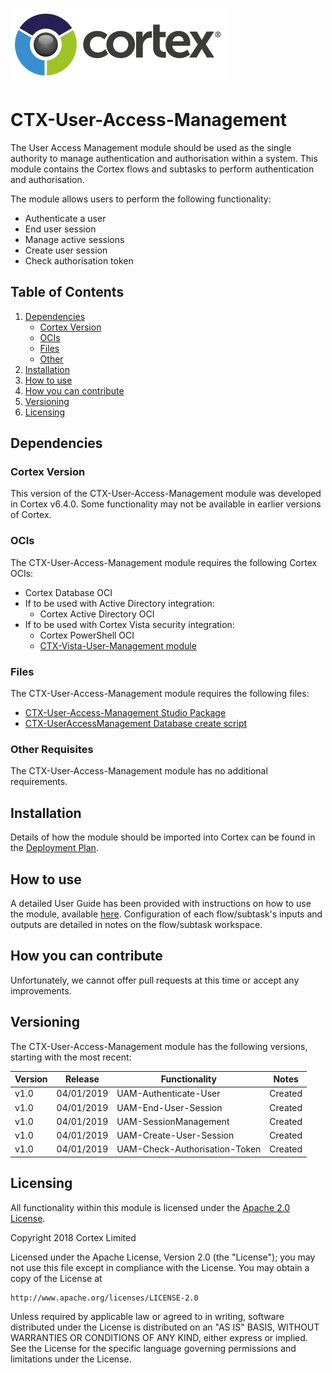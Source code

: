 <a href="https://www.cortex-ia.co.uk/" target="_blank"><img src="https://github.com/CortexIATest/CTXImages/blob/master/Cortex-350-120.png" alt="Welcome to Cortex!" width="350" height="120" border="0"></a>

# CTX-User-Access-Management
The User Access Management module should be used as the single authority to manage authentication and authorisation within a system. This module contains the Cortex flows and subtasks to perform authentication and authorisation. 

The module allows users to perform the following functionality:
* Authenticate a user
* End user session
* Manage active sessions
* Create user session
* Check authorisation token

## Table of Contents
1) [Dependencies](#dependencies)
    * [Cortex Version](#cortex-version)
    * [OCIs](#ocis)
    * [Files](#files)
    * [Other](#other)
1) [Installation](#installation)
1) [How to use](#how-to-use)
1) [How you can contribute](#how-you-can-contribute)
1) [Versioning](#versioning)
1) [Licensing](#licensing)

## Dependencies
### Cortex Version
This version of the CTX-User-Access-Management module was developed in Cortex v6.4.0. Some functionality may not be available in earlier versions of Cortex.

### OCIs
The CTX-User-Access-Management module requires the following Cortex OCIs:
* Cortex Database OCI
* If to be used with Active Directory integration:
	* Cortex Active Directory OCI 
* If to be used with Cortex Vista security integration:
	* Cortex PowerShell OCI
	* [CTX-Vista-User-Management module](https://github.com/CortexIntelligentAutomation/CTX-Vista-User-Management)


### Files
The CTX-User-Access-Management module requires the following files:
* [CTX-User-Access-Management Studio Package](https://github.com/CortexIntelligentAutomation/CTX-User-Access-Management/releases/download/v1.0/CTX-User-Access-Management.studiopkg)
* [CTX-UserAccessManagement Database create script](https://github.com/CortexIntelligentAutomation/CTX-User-Access-Management/releases/download/v1.0/Cortex-UserAccessManagement-Install.sql)

### Other Requisites
The CTX-User-Access-Management module has no additional requirements.

## Installation
Details of how the module should be imported into Cortex can be found in the [Deployment Plan](https://github.com/CortexIntelligentAutomation/CTX-User-Access-Management/blob/master/CTX-User-Access-Management%20-%20Deployment%20Plan.pdf).

## How to use
A detailed User Guide has been provided with instructions on how to use the module, available [here](https://github.com/CortexIntelligentAutomation/CTX-User-Access-Management/blob/master/CTX-User-Access-Management%20-%20User%20Guide.pdf ). Configuration of each flow/subtask's inputs and outputs are detailed in notes on the flow/subtask workspace.

## How you can contribute
Unfortunately, we cannot offer pull requests at this time or accept any improvements.

## Versioning
The CTX-User-Access-Management module has the following versions, starting with the most recent:

Version | Release | Functionality | Notes
------------ | ------------- | ----------- | -----------
v1.0 | 04/01/2019 | UAM-Authenticate-User | Created
v1.0 | 04/01/2019 | UAM-End-User-Session | Created
v1.0 | 04/01/2019 | UAM-SessionManagement | Created
v1.0 | 04/01/2019 | UAM-Create-User-Session | Created
v1.0 | 04/01/2019 | UAM-Check-Authorisation-Token  | Created

## Licensing
All functionality within this module is licensed under the [Apache 2.0 License](https://www.apache.org/licenses/LICENSE-2.0).

Copyright 2018 Cortex Limited

Licensed under the Apache License, Version 2.0 (the "License");
you may not use this file except in compliance with the License.
You may obtain a copy of the License at

    http://www.apache.org/licenses/LICENSE-2.0

Unless required by applicable law or agreed to in writing, software
distributed under the License is distributed on an "AS IS" BASIS,
WITHOUT WARRANTIES OR CONDITIONS OF ANY KIND, either express or implied.
See the License for the specific language governing permissions and
limitations under the License.
